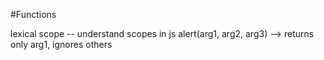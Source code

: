 #Functions

lexical scope -- understand scopes in js
alert(arg1, arg2, arg3) --> returns only arg1, ignores others
